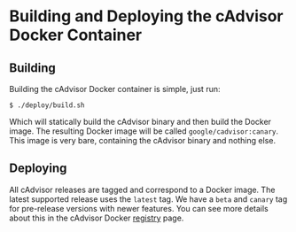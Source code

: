 # Building and Deploying the cAdvisor Docker Container

## Building

Building the cAdvisor Docker container is simple, just run:

```
$ ./deploy/build.sh
```

Which will statically build the cAdvisor binary and then build the Docker image. The resulting Docker image will be called `google/cadvisor:canary`. This image is very bare, containing the cAdvisor binary and nothing else.

## Deploying

All cAdvisor releases are tagged and correspond to a Docker image. The latest supported release uses the `latest` tag. We have a `beta` and `canary` tag for pre-release versions with newer features. You can see more details about this in the cAdvisor Docker [registry](https://registry.hub.docker.com/u/google/cadvisor/) page.
